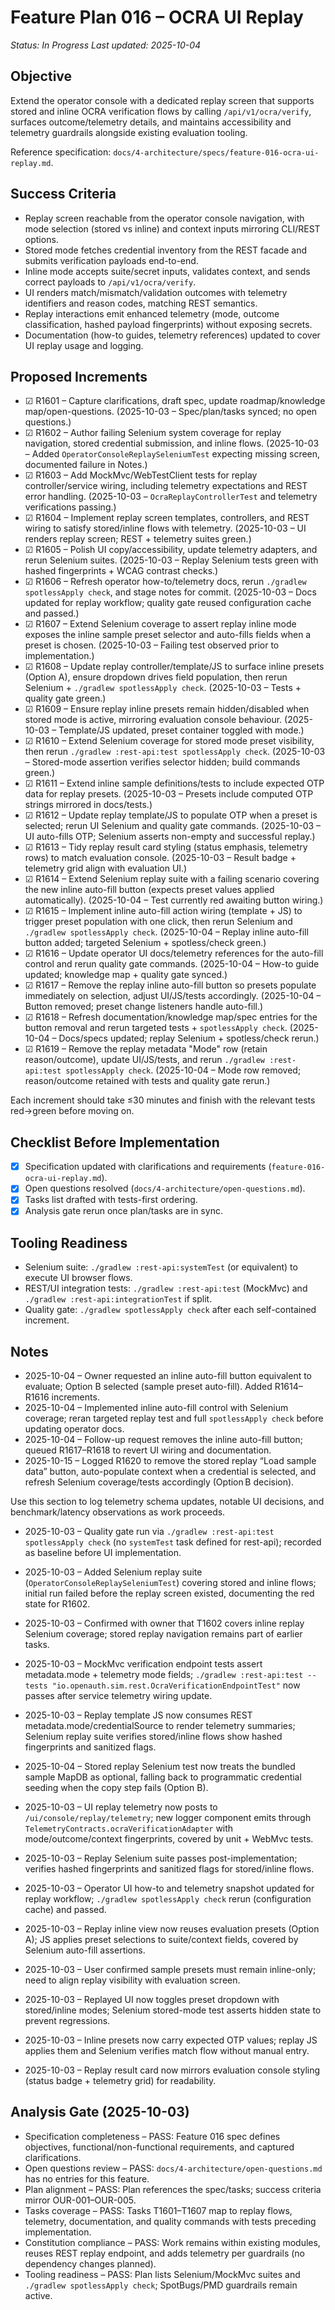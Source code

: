 # Feature Plan 016 – OCRA UI Replay

_Status: In Progress_
_Last updated: 2025-10-04_

## Objective
Extend the operator console with a dedicated replay screen that supports stored and inline OCRA verification flows by calling `/api/v1/ocra/verify`, surfaces outcome/telemetry details, and maintains accessibility and telemetry guardrails alongside existing evaluation tooling.

Reference specification: `docs/4-architecture/specs/feature-016-ocra-ui-replay.md`.

## Success Criteria
- Replay screen reachable from the operator console navigation, with mode selection (stored vs inline) and context inputs mirroring CLI/REST options.
- Stored mode fetches credential inventory from the REST facade and submits verification payloads end-to-end.
- Inline mode accepts suite/secret inputs, validates context, and sends correct payloads to `/api/v1/ocra/verify`.
- UI renders match/mismatch/validation outcomes with telemetry identifiers and reason codes, matching REST semantics.
- Replay interactions emit enhanced telemetry (mode, outcome classification, hashed payload fingerprints) without exposing secrets.
- Documentation (how-to guides, telemetry references) updated to cover UI replay usage and logging.

## Proposed Increments
- ☑ R1601 – Capture clarifications, draft spec, update roadmap/knowledge map/open-questions. (2025-10-03 – Spec/plan/tasks synced; no open questions.)
- ☑ R1602 – Author failing Selenium system coverage for replay navigation, stored credential submission, and inline flows. (2025-10-03 – Added `OperatorConsoleReplaySeleniumTest` expecting missing screen, documented failure in Notes.)
- ☑ R1603 – Add MockMvc/WebTestClient tests for replay controller/service wiring, including telemetry expectations and REST error handling. (2025-10-03 – `OcraReplayControllerTest` and telemetry verifications passing.)
- ☑ R1604 – Implement replay screen templates, controllers, and REST wiring to satisfy stored/inline flows with telemetry. (2025-10-03 – UI renders replay screen; REST + telemetry suites green.)
- ☑ R1605 – Polish UI copy/accessibility, update telemetry adapters, and rerun Selenium suites. (2025-10-03 – Replay Selenium tests green with hashed fingerprints + WCAG contrast checks.)
- ☑ R1606 – Refresh operator how-to/telemetry docs, rerun `./gradlew spotlessApply check`, and stage notes for commit. (2025-10-03 – Docs updated for replay workflow; quality gate reused configuration cache and passed.)
- ☑ R1607 – Extend Selenium coverage to assert replay inline mode exposes the inline sample preset selector and auto-fills fields when a preset is chosen. (2025-10-03 – Failing test observed prior to implementation.)
- ☑ R1608 – Update replay controller/template/JS to surface inline presets (Option A), ensure dropdown drives field population, then rerun Selenium + `./gradlew spotlessApply check`. (2025-10-03 – Tests + quality gate green.)
- ☑ R1609 – Ensure replay inline presets remain hidden/disabled when stored mode is active, mirroring evaluation console behaviour. (2025-10-03 – Template/JS updated, preset container toggled with mode.)
- ☑ R1610 – Extend Selenium coverage for stored mode preset visibility, then rerun `./gradlew :rest-api:test spotlessApply check`. (2025-10-03 – Stored-mode assertion verifies selector hidden; build commands green.)
- ☑ R1611 – Extend inline sample definitions/tests to include expected OTP data for replay presets. (2025-10-03 – Presets include computed OTP strings mirrored in docs/tests.)
- ☑ R1612 – Update replay template/JS to populate OTP when a preset is selected; rerun UI Selenium and quality gate commands. (2025-10-03 – UI auto-fills OTP; Selenium asserts non-empty and successful replay.)
- ☑ R1613 – Tidy replay result card styling (status emphasis, telemetry rows) to match evaluation console. (2025-10-03 – Result badge + telemetry grid align with evaluation UI.)
- ☑ R1614 – Extend Selenium replay suite with a failing scenario covering the new inline auto-fill button (expects preset values applied automatically). (2025-10-04 – Test currently red awaiting button wiring.)
- ☑ R1615 – Implement inline auto-fill action wiring (template + JS) to trigger preset population with one click, then rerun Selenium and `./gradlew spotlessApply check`. (2025-10-04 – Replay inline auto-fill button added; targeted Selenium + spotless/check green.)
- ☑ R1616 – Update operator UI docs/telemetry references for the auto-fill control and rerun quality gate commands. (2025-10-04 – How-to guide updated; knowledge map + quality gate synced.)
- ☑ R1617 – Remove the replay inline auto-fill button so presets populate immediately on selection, adjust UI/JS/tests accordingly. (2025-10-04 – Button removed; preset change listeners handle auto-fill.)
- ☑ R1618 – Refresh documentation/knowledge map/spec entries for the button removal and rerun targeted tests + `spotlessApply check`. (2025-10-04 – Docs/specs updated; replay Selenium + spotless/check rerun.)
- ☑ R1619 – Remove the replay metadata "Mode" row (retain reason/outcome), update UI/JS/tests, and rerun `./gradlew :rest-api:test spotlessApply check`. (2025-10-04 – Mode row removed; reason/outcome retained with tests and quality gate rerun.)

Each increment should take ≤30 minutes and finish with the relevant tests red→green before moving on.

## Checklist Before Implementation
- [x] Specification updated with clarifications and requirements (`feature-016-ocra-ui-replay.md`).
- [x] Open questions resolved (`docs/4-architecture/open-questions.md`).
- [x] Tasks list drafted with tests-first ordering.
- [x] Analysis gate rerun once plan/tasks are in sync.

## Tooling Readiness
- Selenium suite: `./gradlew :rest-api:systemTest` (or equivalent) to execute UI browser flows.
- REST/UI integration tests: `./gradlew :rest-api:test` (MockMvc) and `./gradlew :rest-api:integrationTest` if split.
- Quality gate: `./gradlew spotlessApply check` after each self-contained increment.

## Notes
- 2025-10-04 – Owner requested an inline auto-fill button equivalent to evaluate; Option B selected (sample preset auto-fill). Added R1614–R1616 increments.
- 2025-10-04 – Implemented inline auto-fill control with Selenium coverage; reran targeted replay test and full `spotlessApply check` before updating operator docs.
- 2025-10-04 – Follow-up request removes the inline auto-fill button; queued R1617–R1618 to revert UI wiring and documentation.
- 2025-10-15 – Logged R1620 to remove the stored replay “Load sample data” button, auto-populate context when a credential is selected, and refresh Selenium coverage/tests accordingly (Option B decision).

Use this section to log telemetry schema updates, notable UI decisions, and benchmark/latency observations as work proceeds.
- 2025-10-03 – Quality gate run via `./gradlew :rest-api:test spotlessApply check` (no `systemTest` task defined for rest-api); recorded as baseline before UI implementation.
- 2025-10-03 – Added Selenium replay suite (`OperatorConsoleReplaySeleniumTest`) covering stored and inline flows; initial run failed before the replay screen existed, documenting the red state for R1602.
- 2025-10-03 – Confirmed with owner that T1602 covers inline replay Selenium coverage; stored replay navigation remains part of earlier tasks.
- 2025-10-03 – MockMvc verification endpoint tests assert metadata.mode + telemetry mode fields; `./gradlew :rest-api:test --tests "io.openauth.sim.rest.OcraVerificationEndpointTest"` now passes after service telemetry wiring update.
- 2025-10-03 – Replay template JS now consumes REST metadata.mode/credentialSource to render telemetry summaries; Selenium replay suite verifies stored/inline flows show hashed fingerprints and sanitized flags.
- 2025-10-04 – Stored replay Selenium test now treats the bundled sample MapDB as optional, falling back to programmatic credential seeding when the copy step fails (Option B).
- 2025-10-03 – UI replay telemetry now posts to `/ui/console/replay/telemetry`; new logger component emits through `TelemetryContracts.ocraVerificationAdapter` with mode/outcome/context fingerprints, covered by unit + WebMvc tests.

- 2025-10-03 – Replay Selenium suite passes post-implementation; verifies hashed fingerprints and sanitized flags for stored/inline flows.
- 2025-10-03 – Operator UI how-to and telemetry snapshot updated for replay workflow; `./gradlew spotlessApply check` rerun (configuration cache) and passed.
- 2025-10-03 – Replay inline view now reuses evaluation presets (Option A); JS applies preset selections to suite/context fields, covered by Selenium auto-fill assertions.
- 2025-10-03 – User confirmed sample presets must remain inline-only; need to align replay visibility with evaluation screen.
- 2025-10-03 – Replayed UI now toggles preset dropdown with stored/inline modes; Selenium stored-mode test asserts hidden state to prevent regressions.
- 2025-10-03 – Inline presets now carry expected OTP values; replay JS applies them and Selenium verifies match flow without manual entry.
- 2025-10-03 – Replay result card now mirrors evaluation console styling (status badge + telemetry grid) for readability.
## Analysis Gate (2025-10-03)
- Specification completeness – PASS: Feature 016 spec defines objectives, functional/non-functional requirements, and captured clarifications.
- Open questions review – PASS: `docs/4-architecture/open-questions.md` has no entries for this feature.
- Plan alignment – PASS: Plan references the spec/tasks; success criteria mirror OUR-001–OUR-005.
- Tasks coverage – PASS: Tasks T1601–T1607 map to replay flows, telemetry, documentation, and quality commands with tests preceding implementation.
- Constitution compliance – PASS: Work remains within existing modules, reuses REST replay endpoint, and adds telemetry per guardrails (no dependency changes planned).
- Tooling readiness – PASS: Plan lists Selenium/MockMvc suites and `./gradlew spotlessApply check`; SpotBugs/PMD guardrails remain active.
